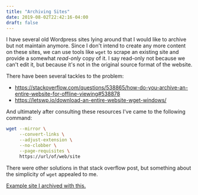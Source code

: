 ```yaml
---
title: "Archiving Sites"
date: 2019-08-02T22:42:16-04:00
draft: false
---
```


I have several old Wordpress sites lying around that I would like to archive but not maintain anymore. Since I don't intend to create any more content on these sites, we can use tools like `wget` to scrape an existing site and provide a somewhat *read-only* copy of it. I say read-only not because we can't edit it, but because it's not in the original source format of the website.

There have been several tackles to the problem:

- https://stackoverflow.com/questions/538865/how-do-you-archive-an-entire-website-for-offline-viewing#538878
- https://letswp.io/download-an-entire-website-wget-windows/

And ultimately after consulting these resources I've came to the following command:

```bash
wget --mirror \
     --convert-links \
     --adjust-extension \
     --no-clobber \
     --page-requisites \
     https://url/of/web/site
```

There were other solutions in that stack overflow post, but something about the simplicity of `wget` appealed to me.

[Example site I archived with this.](https://sentenceworthy.com)